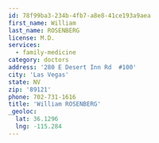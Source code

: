 ```yaml
---
id: 78f99ba3-234b-4fb7-a8e8-41ce193a9aea
first_name: William
last_name: ROSENBERG
license: M.D.
services:
  - family-medicine
category: doctors
address: '280 E Desert Inn Rd  #100'
city: 'Las Vegas'
state: NV
zip: '89121'
phone: 702-731-1616
title: 'William ROSENBERG'
_geoloc:
  lat: 36.1296
  lng: -115.284
---
```

